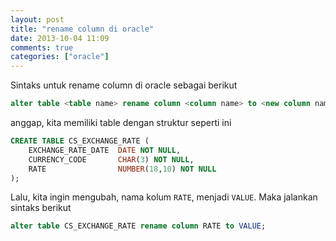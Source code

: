 ```yaml
---
layout: post
title: "rename column di oracle"
date: 2013-10-04 11:09
comments: true
categories: ["oracle"]
---
```


Sintaks untuk rename column di oracle sebagai berikut

```sql
alter table <table name> rename column <column name> to <new column name>;
```

anggap, kita memiliki table dengan struktur seperti ini

```sql
CREATE TABLE CS_EXCHANGE_RATE (
	EXCHANGE_RATE_DATE 	DATE NOT NULL,          
	CURRENCY_CODE		CHAR(3) NOT NULL,
	RATE               	NUMBER(18,10) NOT NULL
);
```

Lalu, kita ingin mengubah, nama kolum `RATE`, menjadi `VALUE`. Maka jalankan sintaks berikut

```sql
alter table CS_EXCHANGE_RATE rename column RATE to VALUE;
```